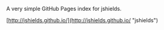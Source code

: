 A very simple GitHub Pages index for jshields.

[http://jshields.github.io/](http://jshields.github.io/ "jshields")
